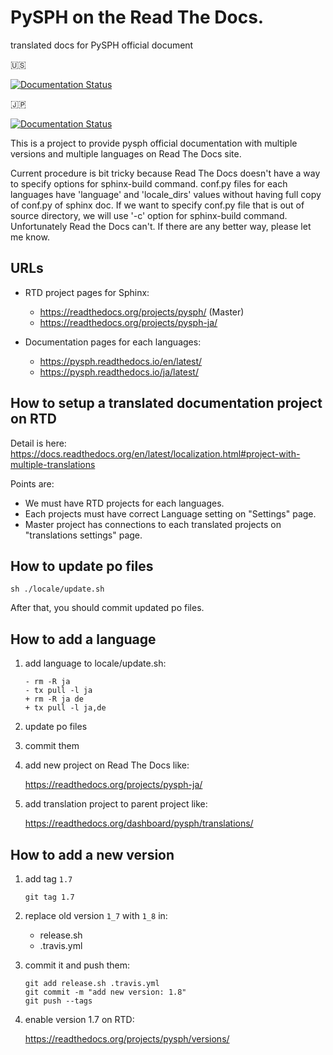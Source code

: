 # PySPH on the Read The Docs.
translated docs for PySPH official document

:us:

[![Documentation Status](https://readthedocs.org/projects/pysph/badge/?version=latest)](https://pysph.readthedocs.io/en/latest/?badge=latest)

:jp:

[![Documentation Status](https://readthedocs.org/projects/pysph-ja/badge/?version=latest)](https://pysph-ja.readthedocs.io/ja/latest/?badge=latest)

This is a project to provide pysph official documentation with multiple versions and multiple languages on Read The Docs site.

Current procedure is bit tricky because Read The Docs doesn't have a way to specify options for sphinx-build command.
conf.py files for each languages have 'language' and 'locale_dirs' values without having full copy of conf.py of sphinx doc. If we want to specify conf.py file that is out of source directory, we will use '-c' option for sphinx-build command. Unfortunately Read the Docs can't. If there are any better way, please let me know.

## URLs

* RTD project pages for Sphinx:

  * https://readthedocs.org/projects/pysph/  (Master)
  * https://readthedocs.org/projects/pysph-ja/

* Documentation pages for each languages:

  * https://pysph.readthedocs.io/en/latest/
  * https://pysph.readthedocs.io/ja/latest/

## How to setup a translated documentation project on RTD

Detail is here: https://docs.readthedocs.org/en/latest/localization.html#project-with-multiple-translations

Points are:

* We must have RTD projects for each languages.
* Each projects must have correct Language setting on "Settings" page.
* Master project has connections to each translated projects on "translations settings" page.


## How to update po files

```
sh ./locale/update.sh
```

After that, you should commit updated po files.


## How to add a language

1. add language to locale/update.sh:

   ```
   - rm -R ja
   - tx pull -l ja
   + rm -R ja de
   + tx pull -l ja,de
   ```

2. update po files

3. commit them

4. add new project on Read The Docs like:

   https://readthedocs.org/projects/pysph-ja/

5. add translation project to parent project like:

   https://readthedocs.org/dashboard/pysph/translations/


## How to add a new version

1. add tag `1.7`

   ```
   git tag 1.7
   ```

2. replace old version `1_7` with `1_8` in:

   - release.sh
   - .travis.yml

3. commit it and push them:

   ```
   git add release.sh .travis.yml
   git commit -m "add new version: 1.8"
   git push --tags
   ```

4. enable version 1.7 on RTD:

   https://readthedocs.org/projects/pysph/versions/
